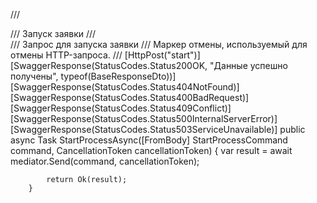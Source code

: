   /// <summary>
        /// Запуск заявки
        /// </summary>
        /// <param name="command">Запрос для запуска заявки</param>
        /// <param name="cancellationToken">Маркер отмены, используемый для отмены HTTP-запроса.</param>
        /// <returns></returns>
        [HttpPost("start")]
        [SwaggerResponse(StatusCodes.Status200OK, "Данные успешно получены", typeof(BaseResponseDto<StartProcessResponse>))]
        [SwaggerResponse(StatusCodes.Status404NotFound)]
        [SwaggerResponse(StatusCodes.Status400BadRequest)]
        [SwaggerResponse(StatusCodes.Status409Conflict)]
        [SwaggerResponse(StatusCodes.Status500InternalServerError)]
        [SwaggerResponse(StatusCodes.Status503ServiceUnavailable)]
        public async Task<IActionResult> StartProcessAsync([FromBody] StartProcessCommand command, CancellationToken cancellationToken)
        {
            var result = await mediator.Send(command, cancellationToken);

            return Ok(result);
        }
